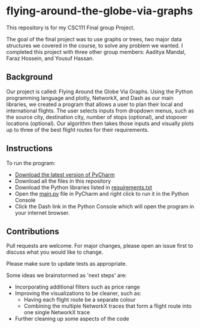 # flying-around-the-globe-via-graphs
This repository is for my CSC111 Final group Project.

The goal of the final project was to use graphs or trees, two major data structures we covered in the course, to solve any problem we wanted.
I completed this project with three other group members: Aaditya Mandal, Faraz Hossein, and Yousuf Hassan.

## Background
Our project is called: Flying Around the Globe Via Graphs.
Using the Python programming language and plotly, NetworkX, and Dash as our main libraries, we created a program that allows a user to plan their local and international flights.
The user selects inputs from dropdown menus, such as the source city, destination city, number of stops (optional), and stopover locations (optional). Our algorithm then takes those inputs and visually plots up to three of the best flight routes for their requirements.

## Instructions
To run the program:
  - [Download the latest version of PyCharm](https://www.jetbrains.com/pycharm/download/)
  - Download all the files in this repository
  - Download the Python libraries listed in [requirements.txt](https://github.com/yousufhassan/flying-around-the-globe-via-graphs/blob/main/requirements.txt)
  - Open the [main.py](https://github.com/yousufhassan/flying-around-the-globe-via-graphs/blob/main/main.py) file in PyCharm and right click to run it in the Python Console
  - Click the Dash link in the Python Console which will open the program in your internet browser.

## Contributions
Pull requests are welcome. For major changes, please open an issue first to discuss what you would like to change.

Please make sure to update tests as appropriate.

Some ideas we brainstormed as 'next steps' are:
  - Incorporating additional filters such as price range
  - Improving the visualizations to be cleaner, such as:
    - Having each flight route be a separate colour
    - Combining the multiple NetworkX traces that form a flight route into one single NetworkX trace
  - Further cleaning up some aspects of the code
